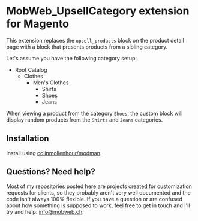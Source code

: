 # MobWeb_UpsellCategory extension for Magento

This extension replaces the `upsell_products` block on the product detail page with a block that presents products from a sibling category.

Let's assume you have the following category setup:

* Root Catalog
	* Clothes
		* Men's Clothes
			* Shirts
			* Shoes
			* Jeans

When viewing a product from the category `Shoes`, the custom block will display random products from the `Shirts` and `Jeans` categories.

## Installation

Install using [colinmollenhour/modman](https://github.com/colinmollenhour/modman/).

## Questions? Need help?

Most of my repositories posted here are projects created for customization requests for clients, so they probably aren't very well documented and the code isn't always 100% flexible. If you have a question or are confused about how something is supposed to work, feel free to get in touch and I'll try and help: [info@mobweb.ch](mailto:info@mobweb.ch).